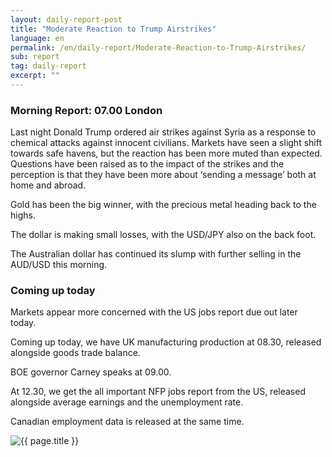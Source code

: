 ```yaml
---
layout: daily-report-post
title: "Moderate Reaction to Trump Airstrikes"
language: en
permalink: /en/daily-report/Moderate-Reaction-to-Trump-Airstrikes/
sub: report
tag: daily-report
excerpt: ""
---
```

### Morning Report: 07.00 London

Last night Donald Trump ordered air strikes against Syria as a response to chemical attacks against innocent civilians. Markets have seen a slight shift towards safe havens, but the reaction has been more muted than expected. Questions have been raised as to the impact of the strikes and the perception is that they have been more about ‘sending a message’ both at home and abroad.

Gold has been the big winner, with the precious metal heading back to the highs.

The dollar is making small losses, with the USD/JPY also on the back foot.

The Australian dollar has continued its slump with further selling in the AUD/USD this morning.

### Coming up today

Markets appear more concerned with the US jobs report due out later today.

Coming up today, we have UK manufacturing production at 08.30, released alongside goods trade balance.

BOE governor Carney speaks at 09.00.

At 12.30, we get the all important NFP jobs report from the US, released alongside average earnings and the unemployment rate.

Canadian employment data is released at the same time.

<p><img src="{{ "/assets/images/daily-report/07-apr-17.jpg" | relative_url }}" alt="{{ page.title }}" title="{{ page.title }}"></p>